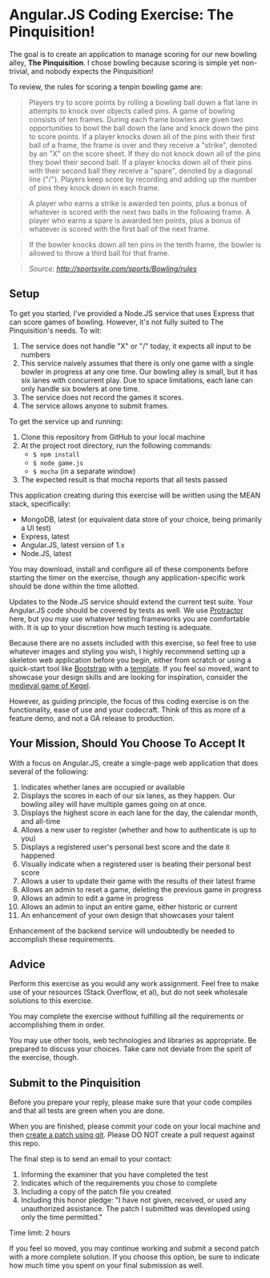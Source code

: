 # Angular.JS Coding Exercise: The Pinquisition!

The goal is to create an application to manage scoring for our new bowling
alley, **The Pinquisition**. I chose bowling because scoring is simple yet
non-trivial, and nobody expects the Pinquisition!

To review, the rules for scoring a tenpin bowling game are:

> Players try to score points by rolling a bowling ball down a flat lane in
  attempts to knock over objects called pins. A game of bowling consists of ten
  frames. During each frame bowlers are given two opportunities to bowl the ball
  down the lane and knock down the pins to score points. If a player knocks down
  all of the pins with their first ball of a frame, the frame is over and they
  receive a "strike", denoted by an "X" on the score sheet. If they do not knock
  down all of the pins they bowl their second ball. If a player knocks down all
  of their pins with their second ball they receive a "spare", denoted by a
  diagonal line ("/"). Players keep score by recording and adding up the number
  of pins they knock down in each frame.

> A player who earns a strike is awarded ten points, plus a bonus of whatever is
  scored with the next two balls in the following frame. A player who earns a
  spare is awarded ten points, plus a bonus of whatever is scored with the first
  ball of the next frame.

> If the bowler knocks down all ten pins in the tenth frame, the bowler is
  allowed to throw a third ball for that frame.

> *Source: http://sportsvite.com/sports/Bowling/rules*

## Setup

To get you started, I've provided a Node.JS service that uses Express that can
score games of bowling. However, it's not fully suited to The Pinquisition's
needs. To wit:

  1. The service does not handle "X" or "/" today, it expects all input to be
  numbers
  2. This service naively assumes that there is only one game with a single
  bowler in progress at any one time. Our bowling alley is small, but it has
  six lanes with concurrent play. Due to space limitations, each lane can only
  handle six bowlers at one time.
  3. The service does not record the games it scores.
  4. The service allows anyone to submit frames.

To get the service up and running:

  1. Clone this repository from GitHub to your local machine
  2. At the project root directory, run the following commands:
     * `$ npm install`
     * `$ node game.js`
     * `$ mocha` (in a separate window)
  3. The expected result is that mocha reports that all tests passed

This application creating during this exercise will be written using the MEAN
stack, specifically:

  * MongoDB, latest (or equivalent data store of your choice, being primarily a
      UI test)
  * Express, latest
  * Angular.JS, latest version of 1.x
  * Node.JS, latest

You may download, install and configure all of these components before starting
the timer on the exercise, though any application-specific work should be done
within the time allotted.

Updates to the Node.JS service should extend the current test suite. Your
Angular.JS code should be covered by tests as well. We use
[Protractor](https://angular.github.io/protractor/#/) here, but you may use
whatever testing frameworks you are comfortable with. It is up to your
discretion how much testing is adequate.

Because there are no assets included with this exercise, so feel free to use
whatever images and styling you wish, I highly recommend setting up a skeleton
web application before you begin, either from scratch or using a quick-start
tool like [Bootstrap](http://getbootstrap.com/) with a
[template](http://startbootstrap.com/template-categories/all/). If you feel so
moved, want to showcase your design skills and are looking for inspiration,
consider the
[medieval game of Kegel](http://www.forgedintime.com/bladesmithing-blog/2010/07/medieval-games-kegel-bowling-down-the-heathens/).

However, as guiding principle, the focus of this coding exercise is on the
functionality, ease of use and your codecraft. Think of this as more of a
feature demo, and not a GA release to production.

## Your Mission, Should You Choose To Accept It

With a focus on Angular.JS, create a single-page web application that does
several of the following:

  1. Indicates whether lanes are occupied or available
  2. Displays the scores in each of our six lanes, as they happen. Our bowling
  alley will have multiple games going on at once.
  3. Displays the highest score in each lane for the day, the calendar month,
  and all-time
  4. Allows a new user to register (whether and how to authenticate is up to
  you)
  5. Displays a registered user's personal best score and the date it happened
  6. Visually indicate when a registered user is beating their personal best
  score
  7. Allows a user to update their game with the results of their latest frame
  8. Allows an admin to reset a game, deleting the previous game in progress
  9. Allows an admin to edit a game in progress  
  10. Allows an admin to input an entire game, either historic or current
  11. An enhancement of your own design that showcases your talent

Enhancement of the backend service will undoubtedly be needed to accomplish
these requirements.

## Advice

Perform this exercise as you would any work assignment. Feel free to make use of
your resources (Stack Overflow, et al), but do not seek wholesale solutions to
this exercise.

You may complete the exercise without fulfilling all the requirements or
accomplishing them in order.

You may use other tools, web technologies and libraries as appropriate. Be
prepared to discuss your choices. Take care not deviate from the spirit of the
exercise, though.

## Submit to the Pinquisition

Before you prepare your reply, please make sure that your code compiles and that
all tests are green when you are done.

When you are finished, please commit your code on your local machine and then
[create a patch using git](http://git-scm.com/docs/git-format-patch). Please DO
NOT create a pull request against this repo.

The final step is to send an email to your contact:

  1. Informing the examiner that you have completed the test
  2. Indicates which of the requirements you chose to complete
  3. Including a copy of the patch file you created
  4. Including this honor pledge: "I have not given, received, or used any
  unauthorized assistance. The patch I submitted was developed using only the
  time permitted."

Time limit: 2 hours

If you feel so moved, you may continue working and submit a second patch with a
more complete solution. If you choose this option, be sure to indicate how much
time you spent on your final submission as well.
